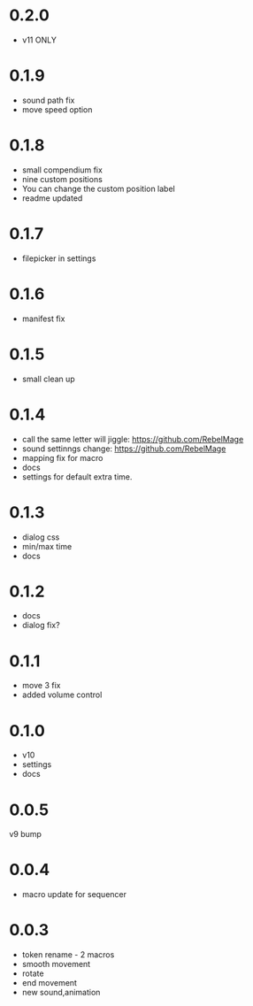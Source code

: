 # 0.2.0
- v11 ONLY

# 0.1.9
- sound path fix
- move speed option

# 0.1.8
- small compendium fix
- nine custom positions
- You can change the custom position label
- readme updated

# 0.1.7
- filepicker in settings

# 0.1.6
- manifest fix

# 0.1.5
- small clean up

# 0.1.4
- call the same letter will jiggle: https://github.com/RebelMage
- sound settinngs change: https://github.com/RebelMage 
- mapping fix for macro
- docs
- settings for default extra time.

# 0.1.3
- dialog css
- min/max time 
- docs

# 0.1.2
- docs
- dialog fix?

# 0.1.1
- move 3 fix
- added volume control

# 0.1.0
- v10 
- settings
- docs

# 0.0.5
v9 bump

# 0.0.4
- macro update for sequencer

# 0.0.3
- token rename - 2 macros
- smooth movement
- rotate
- end movement
- new sound,animation
